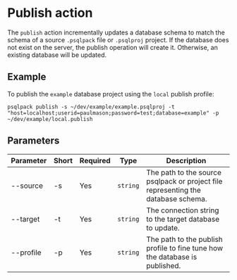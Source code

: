 # Publish action

The `publish` action incrementally updates a database schema to match the schema of a source `.psqlpack` file or `.psqlproj` project.  If the database does not exist on the server, the publish operation will create it. Otherwise, an existing database will be updated.

## Example

To publish the `example` database project using the `local` publish profile:
```console
psqlpack publish -s ~/dev/example/example.psqlproj -t "host=localhost;userid=paulmason;password=test;database=example" -p ~/dev/example/local.publish 
```

## Parameters

| Parameter  | Short | Required   | Type     | Description
|------------|-------|------------|----------|-------------
| --source   | -s    | Yes        | `string` | The path to the source psqlpack or project file representing the database schema. 
| --target   | -t    | Yes        | `string` | The connection string to the target database to update.
| --profile  | -p    | Yes        | `string` | The path to the publish profile to fine tune how the database is published.

